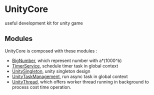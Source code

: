 # UnityCore
useful development kit for unity game

## Modules

UnityCore is composed with these modules :

- [BigNumber](), which represent number with a*(1000^b)
- [TimerService](), schedule timer task in global context
- [UnitySingleton](), unity singleton design
- [UnityTaskManagement](), run async task in global context
- [UnityThread](), which offers worker thread running in background to process cost time operation.